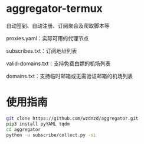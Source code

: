 # aggregator-termux
自动签到、自动注册、订阅聚合及爬取脚本等

proxies.yaml：实际可用的代理节点

subscribes.txt：订阅地址列表

valid-domains.txt：支持免费白嫖的机场列表

domains.txt：支持临时邮箱或无需验证邮箱的机场列表

# 使用指南
```bash
git clone https://github.com/wzdnzd/aggregator.git
pip3 install pyYAML tqdm
cd aggregator
python -u subscribe/collect.py -si
